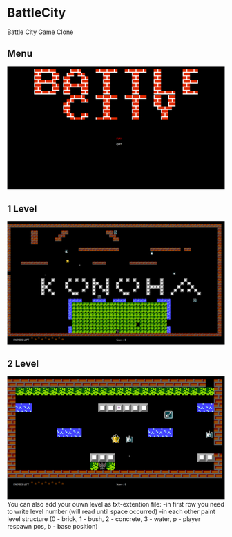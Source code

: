 # BattleCity
Battle City Game Clone
## Menu
![Alt text](/screenshots/menu.png?raw=true "Menu")
## 1 Level
![Alt text](/screenshots/1_level.png?raw=true "1 Level")
## 2 Level
![Alt text](/screenshots/2_level.png?raw=true "2 Level")
You can also add your ouwn level as txt-extention file:
-in first row you need to write level number (will read until space occurred)
-in each other paint level structure (0 - brick, 1 - bush, 2 - concrete, 3 - water, p - player respawn pos, b - base position)
